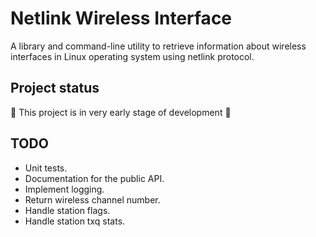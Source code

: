 # Netlink Wireless Interface

A library and command-line utility to retrieve information about wireless interfaces
in Linux operating system using netlink protocol.

## Project status

🚧 This project is in very early stage of development 🚧

## TODO

- Unit tests.
- Documentation for the public API.
- Implement logging.
- Return wireless channel number.
- Handle station flags.
- Handle station txq stats.
